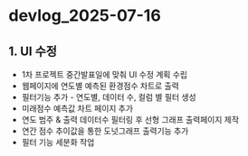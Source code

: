 # devlog_2025-07-16

## 1. UI 수정

- 1차 프로젝트 중간발표일에 맞춰 UI 수정 계획 수립
- 웹페이지에 연도별 예측된 환경점수 차트로 출력
- 필터기능 추가 - 연도별, 데이터 수, 컬럼 별 필터 생성
- 미래점수 예측값 차트 페이지 추가
- 연도 범주 & 출력 데이터수 필터링 후 선형 그래프 출력페이지 제작
- 연간 점수 추이값을 통한 도넛그래프 출력기능 추가
- 필터 기능 세분화 작업